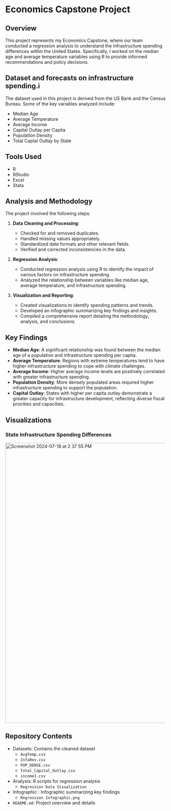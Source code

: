 # Economics Capstone Project

## Overview
This project represents my Economics Capstone, where our team conducted a regression analysis to understand the infrastructure spending differences within the United States. Specifically, I worked on the median age and average temperature variables using R to provide informed recommendations and policy decisions.

## Dataset and forecasts on infrastructure spending.i
The dataset used in this project is derived from the US Bank and the Census Bureau. Some of the key variables analyzed include:

- Median Age
- Average Temperature
- Average Income
- Capital Outlay per Capita
- Population Density
- Total Captal Outlay by State

## Tools Used
- R
- RStudio
- Excel
- Stata

## Analysis and Methodology

The project involved the following steps:
1. **Data Cleaning and Processing**:
   - Checked for and removed duplicates.
   - Handled missing values appropriately.
   - Standardized date formats and other relevant fields.
   - Verified and corrected inconsistencies in the data.
   
2. **Regression Analysis**:
   - Conducted regression analysis using R to identify the impact of various factors on infrastructure spending.
   - Analyzed the relationship between variables like median age, average temperature, and infrastructure spending.

3. **Visualization and Reporting**:
   - Created visualizations to identify spending patterns and trends.
   - Developed an infographic summarizing key findings and insights.
   - Compiled a comprehensive report detailing the methodology, analysis, and conclusions.

## Key Findings

- **Median Age**: A significant relationship was found between the median age of a population and infrastructure spending per capita.
- **Average Temperature**: Regions with extreme temperatures tend to have higher infrastructure spending to cope with climate challenges.
- **Average Income**: Higher average income levels are positively correlated with greater infrastructure spending.
- **Population Density**: More densely populated areas required higher infrastructure spending to support the population.
- **Capital Outlay**: States with higher per capita outlay demonstrate a greater capacity for infrastructure development, reflecting diverse fiscal priorities and capacities.

## Visualizations

### State Infrastructure Spending Differences
<img width="879" alt="Screenshot 2024-07-18 at 2 37 55 PM" src="https://github.com/user-attachments/assets/fae2a929-a259-4321-bb91-383da236c0c3">

## Repository Contents

- Datasets: Contains the cleaned dataset
  - `AvgTemp.csv`
  - `InfaRev.csv`
  - `POP_DENSE.csv`
  - `Total_Capital_Outlay.csv`
  - `income1.csv`
- Analysis: R scripts for regression analysis
  - `Regression Data Visualization`
- Infographic`: Infographic summarizing key findings
  - `Regression Infographic.png`
- `README.md`: Project overview and details

